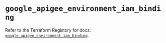 # `google_apigee_environment_iam_binding`

Refer to the Terraform Registory for docs: [`google_apigee_environment_iam_binding`](https://registry.terraform.io/providers/hashicorp/google/4.76.0/docs/resources/apigee_environment_iam_binding).
